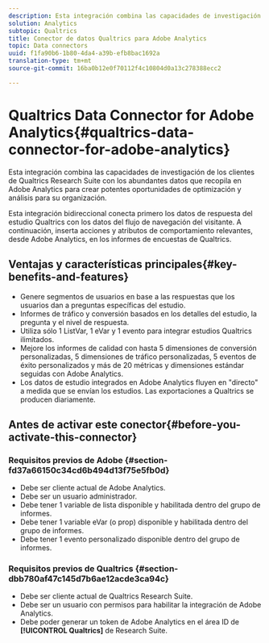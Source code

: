 ```yaml
---
description: Esta integración combina las capacidades de investigación de los clientes de Qualtrics Research Suite con los abundantes datos que recopila en Adobe Analytics para crear potentes oportunidades de optimización y análisis para su organización.
solution: Analytics
subtopic: Qualtrics
title: Conector de datos Qualtrics para Adobe Analytics
topic: Data connectors
uuid: f1fa90b6-1b80-4da4-a39b-efb8bac1692a
translation-type: tm+mt
source-git-commit: 16ba0b12e0f70112f4c10804d0a13c278388ecc2

---
```



# Qualtrics Data Connector for Adobe Analytics{#qualtrics-data-connector-for-adobe-analytics}

Esta integración combina las capacidades de investigación de los clientes de Qualtrics Research Suite con los abundantes datos que recopila en Adobe Analytics para crear potentes oportunidades de optimización y análisis para su organización.

Esta integración bidireccional conecta primero los datos de respuesta del estudio Qualtrics con los datos del flujo de navegación del visitante. A continuación, inserta acciones y atributos de comportamiento relevantes, desde Adobe Analytics, en los informes de encuestas de Qualtrics.

## Ventajas y características principales{#key-benefits-and-features}

* Genere segmentos de usuarios en base a las respuestas que los usuarios dan a preguntas específicas del estudio.
* Informes de tráfico y conversión basados en los detalles del estudio, la pregunta y el nivel de respuesta.
* Utiliza sólo 1 ListVar, 1 eVar y 1 evento para integrar estudios Qualtrics ilimitados.
* Mejore los informes de calidad con hasta 5 dimensiones de conversión personalizadas, 5 dimensiones de tráfico personalizadas, 5 eventos de éxito personalizados y más de 20 métricas y dimensiones estándar seguidas con Adobe Analytics.
* Los datos de estudio integrados en Adobe Analytics fluyen en "directo" a medida que se envían los estudios. Las exportaciones a Qualtrics se producen diariamente.

## Antes de activar este conector{#before-you-activate-this-connector}

### Requisitos previos de Adobe {#section-fd37a66150c34cd6b494d13f75e5fb0d}

* Debe ser cliente actual de Adobe Analytics.
* Debe ser un usuario administrador.
* Debe tener 1 variable de lista disponible y habilitada dentro del grupo de informes.
* Debe tener 1 variable eVar (o prop) disponible y habilitada dentro del grupo de informes.
* Debe tener 1 evento personalizado disponible dentro del grupo de informes.

### Requisitos previos de Qualtrics {#section-dbb780af47c145d7b6ae12acde3ca94c}

* Debe ser cliente actual de Qualtrics Research Suite.
* Debe ser un usuario con permisos para habilitar la integración de Adobe Analytics.
* Debe poder generar un token de Adobe Analytics en el área ID de **[!UICONTROL Qualtrics]** de Research Suite.
